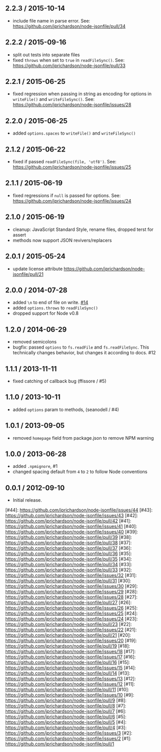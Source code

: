 2.2.3 / 2015-10-14
------------------
- include file name in parse error. See: https://github.com/jprichardson/node-jsonfile/pull/34

2.2.2 / 2015-09-16
------------------
- split out tests into separate files
- fixed `throws` when set to `true` in `readFileSync()`. See: https://github.com/jprichardson/node-jsonfile/pull/33

2.2.1 / 2015-06-25
------------------
- fixed regression when passing in string as encoding for options in `writeFile()` and `writeFileSync()`. See: https://github.com/jprichardson/node-jsonfile/issues/28

2.2.0 / 2015-06-25
------------------
- added `options.spaces` to `writeFile()` and `writeFileSync()`

2.1.2 / 2015-06-22
------------------
- fixed if passed `readFileSync(file, 'utf8')`. See: https://github.com/jprichardson/node-jsonfile/issues/25

2.1.1 / 2015-06-19
------------------
- fixed regressions if `null` is passed for options. See: https://github.com/jprichardson/node-jsonfile/issues/24

2.1.0 / 2015-06-19
------------------
- cleanup: JavaScript Standard Style, rename files, dropped terst for assert
- methods now support JSON revivers/replacers

2.0.1 / 2015-05-24
------------------
- update license attribute https://github.com/jprichardson/node-jsonfile/pull/21

2.0.0 / 2014-07-28
------------------
* added `\n` to end of file on write. [#14](https://github.com/jprichardson/node-jsonfile/pull/14)
* added `options.throws` to `readFileSync()`
* dropped support for Node v0.8

1.2.0 / 2014-06-29
------------------
* removed semicolons
* bugfix: passed `options` to `fs.readFile` and `fs.readFileSync`. This technically changes behavior, but
changes it according to docs. #12

1.1.1 / 2013-11-11
------------------
* fixed catching of callback bug (ffissore / #5)

1.1.0 / 2013-10-11
------------------
* added `options` param to methods, (seanodell / #4)

1.0.1 / 2013-09-05
------------------
* removed `homepage` field from package.json to remove NPM warning

1.0.0 / 2013-06-28
------------------
* added `.npmignore`, #1
* changed spacing default from `4` to `2` to follow Node conventions

0.0.1 / 2012-09-10
------------------
* Initial release.

[#44]: https://github.com/jprichardson/node-jsonfile/issues/44    <!--- Extra characters in written file -->
[#43]: https://github.com/jprichardson/node-jsonfile/issues/43    <!--- Prettyfy json when written to file -->
[#42]: https://github.com/jprichardson/node-jsonfile/pull/42      <!--- Moved fs.readFileSync within the try/catch -->
[#41]: https://github.com/jprichardson/node-jsonfile/issues/41    <!--- Linux: Hidden file not working -->
[#40]: https://github.com/jprichardson/node-jsonfile/issues/40    <!--- autocreate folder doesnt work from Path-value -->
[#39]: https://github.com/jprichardson/node-jsonfile/pull/39      <!--- Add `throws` option for readFile (async) -->
[#38]: https://github.com/jprichardson/node-jsonfile/pull/38      <!--- Update README.md writeFile[Sync] signature -->
[#37]: https://github.com/jprichardson/node-jsonfile/pull/37      <!--- support append file -->
[#36]: https://github.com/jprichardson/node-jsonfile/pull/36      <!--- Add typescript definition file. -->
[#35]: https://github.com/jprichardson/node-jsonfile/pull/35      <!--- Add typescript definition file. -->
[#34]: https://github.com/jprichardson/node-jsonfile/pull/34      <!--- readFile JSON parse error includes filename -->
[#33]: https://github.com/jprichardson/node-jsonfile/pull/33      <!--- fix throw->throws typo in readFileSync() -->
[#32]: https://github.com/jprichardson/node-jsonfile/issues/32    <!--- readFile & readFileSync can possible have strip-comments as an option? -->
[#31]: https://github.com/jprichardson/node-jsonfile/pull/31      <!--- [Modify] Support string include is unicode escape string -->
[#30]: https://github.com/jprichardson/node-jsonfile/issues/30    <!--- How to use Jsonfile package in Meteor.js App? -->
[#29]: https://github.com/jprichardson/node-jsonfile/issues/29    <!--- writefile callback if no error? -->
[#28]: https://github.com/jprichardson/node-jsonfile/issues/28    <!--- writeFile options argument broken  -->
[#27]: https://github.com/jprichardson/node-jsonfile/pull/27      <!--- Use svg instead of png to get better image quality -->
[#26]: https://github.com/jprichardson/node-jsonfile/issues/26    <!--- Breaking change to fs-extra -->
[#25]: https://github.com/jprichardson/node-jsonfile/issues/25    <!--- support string encoding param for read methods -->
[#24]: https://github.com/jprichardson/node-jsonfile/issues/24    <!--- readFile: Passing in null options with a callback throws an error -->
[#23]: https://github.com/jprichardson/node-jsonfile/pull/23      <!--- Add appendFile and appendFileSync -->
[#22]: https://github.com/jprichardson/node-jsonfile/issues/22    <!--- Default value for spaces in readme.md is outdated -->
[#21]: https://github.com/jprichardson/node-jsonfile/pull/21      <!--- Update license attribute -->
[#20]: https://github.com/jprichardson/node-jsonfile/issues/20    <!--- Add simple caching functionallity -->
[#19]: https://github.com/jprichardson/node-jsonfile/pull/19      <!--- Add appendFileSync method -->
[#18]: https://github.com/jprichardson/node-jsonfile/issues/18    <!--- Add updateFile and updateFileSync methods -->
[#17]: https://github.com/jprichardson/node-jsonfile/issues/17    <!--- seem read & write sync has sequentially problem -->
[#16]: https://github.com/jprichardson/node-jsonfile/pull/16      <!--- export spaces defaulted to null -->
[#15]: https://github.com/jprichardson/node-jsonfile/issues/15    <!--- `jsonfile.spaces` should default to `null` -->
[#14]: https://github.com/jprichardson/node-jsonfile/pull/14      <!--- Add EOL at EOF -->
[#13]: https://github.com/jprichardson/node-jsonfile/issues/13    <!--- Add a final newline -->
[#12]: https://github.com/jprichardson/node-jsonfile/issues/12    <!--- readFile doesn't accept options -->
[#11]: https://github.com/jprichardson/node-jsonfile/pull/11      <!--- Added try,catch to readFileSync -->
[#10]: https://github.com/jprichardson/node-jsonfile/issues/10    <!--- No output or error from writeFile -->
[#9]: https://github.com/jprichardson/node-jsonfile/pull/9        <!--- Change 'js' to 'jf' in example. -->
[#8]: https://github.com/jprichardson/node-jsonfile/pull/8        <!--- Updated forgotten module.exports to me. -->
[#7]: https://github.com/jprichardson/node-jsonfile/pull/7        <!--- Add file name in error message -->
[#6]: https://github.com/jprichardson/node-jsonfile/pull/6        <!--- Use graceful-fs when possible -->
[#5]: https://github.com/jprichardson/node-jsonfile/pull/5        <!--- Jsonfile doesn't behave nicely when used inside a test suite. -->
[#4]: https://github.com/jprichardson/node-jsonfile/pull/4        <!--- Added options parameter to writeFile and writeFileSync -->
[#3]: https://github.com/jprichardson/node-jsonfile/issues/3      <!--- test2 -->
[#2]: https://github.com/jprichardson/node-jsonfile/issues/2      <!--- homepage field must be a string url. Deleted. -->
[#1]: https://github.com/jprichardson/node-jsonfile/pull/1        <!--- adding an `.npmignore` file -->
